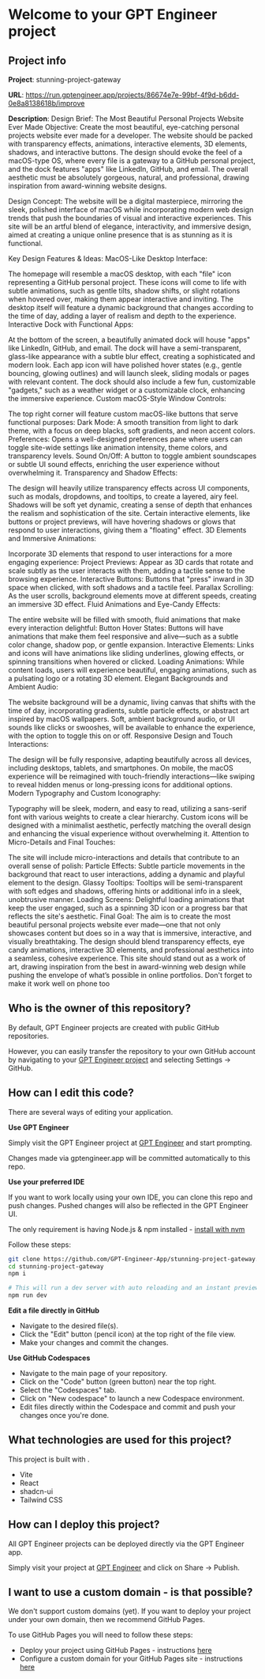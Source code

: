 # Welcome to your GPT Engineer project

## Project info

**Project**: stunning-project-gateway 

**URL**: https://run.gptengineer.app/projects/86674e7e-99bf-4f9d-b6dd-0e8a8138618b/improve

**Description**: Design Brief: The Most Beautiful Personal Projects Website Ever Made
Objective:
Create the most beautiful, eye-catching personal projects website ever made for a developer. The website should be packed with transparency effects, animations, interactive elements, 3D elements, shadows, and interactive buttons. The design should evoke the feel of a macOS-type OS, where every file is a gateway to a GitHub personal project, and the dock features "apps" like LinkedIn, GitHub, and email. The overall aesthetic must be absolutely gorgeous, natural, and professional, drawing inspiration from award-winning website designs.

Design Concept:
The website will be a digital masterpiece, mirroring the sleek, polished interface of macOS while incorporating modern web design trends that push the boundaries of visual and interactive experiences. This site will be an artful blend of elegance, interactivity, and immersive design, aimed at creating a unique online presence that is as stunning as it is functional.

Key Design Features & Ideas:
MacOS-Like Desktop Interface:

The homepage will resemble a macOS desktop, with each "file" icon representing a GitHub personal project.
These icons will come to life with subtle animations, such as gentle tilts, shadow shifts, or slight rotations when hovered over, making them appear interactive and inviting.
The desktop itself will feature a dynamic background that changes according to the time of day, adding a layer of realism and depth to the experience.
Interactive Dock with Functional Apps:

At the bottom of the screen, a beautifully animated dock will house "apps" like LinkedIn, GitHub, and email.
The dock will have a semi-transparent, glass-like appearance with a subtle blur effect, creating a sophisticated and modern look.
Each app icon will have polished hover states (e.g., gentle bouncing, glowing outlines) and will launch sleek, sliding modals or pages with relevant content.
The dock should also include a few fun, customizable "gadgets," such as a weather widget or a customizable clock, enhancing the immersive experience.
Custom macOS-Style Window Controls:

The top right corner will feature custom macOS-like buttons that serve functional purposes:
Dark Mode: A smooth transition from light to dark theme, with a focus on deep blacks, soft gradients, and neon accent colors.
Preferences: Opens a well-designed preferences pane where users can toggle site-wide settings like animation intensity, theme colors, and transparency levels.
Sound On/Off: A button to toggle ambient soundscapes or subtle UI sound effects, enriching the user experience without overwhelming it.
Transparency and Shadow Effects:

The design will heavily utilize transparency effects across UI components, such as modals, dropdowns, and tooltips, to create a layered, airy feel.
Shadows will be soft yet dynamic, creating a sense of depth that enhances the realism and sophistication of the site.
Certain interactive elements, like buttons or project previews, will have hovering shadows or glows that respond to user interactions, giving them a "floating" effect.
3D Elements and Immersive Animations:

Incorporate 3D elements that respond to user interactions for a more engaging experience:
Project Previews: Appear as 3D cards that rotate and scale subtly as the user interacts with them, adding a tactile sense to the browsing experience.
Interactive Buttons: Buttons that "press" inward in 3D space when clicked, with soft shadows and a tactile feel.
Parallax Scrolling: As the user scrolls, background elements move at different speeds, creating an immersive 3D effect.
Fluid Animations and Eye-Candy Effects:

The entire website will be filled with smooth, fluid animations that make every interaction delightful:
Button Hover States: Buttons will have animations that make them feel responsive and alive—such as a subtle color change, shadow pop, or gentle expansion.
Interactive Elements: Links and icons will have animations like sliding underlines, glowing effects, or spinning transitions when hovered or clicked.
Loading Animations: While content loads, users will experience beautiful, engaging animations, such as a pulsating logo or a rotating 3D element.
Elegant Backgrounds and Ambient Audio:

The website background will be a dynamic, living canvas that shifts with the time of day, incorporating gradients, subtle particle effects, or abstract art inspired by macOS wallpapers.
Soft, ambient background audio, or UI sounds like clicks or swooshes, will be available to enhance the experience, with the option to toggle this on or off.
Responsive Design and Touch Interactions:

The design will be fully responsive, adapting beautifully across all devices, including desktops, tablets, and smartphones.
On mobile, the macOS experience will be reimagined with touch-friendly interactions—like swiping to reveal hidden menus or long-pressing icons for additional options.
Modern Typography and Custom Iconography:

Typography will be sleek, modern, and easy to read, utilizing a sans-serif font with various weights to create a clear hierarchy.
Custom icons will be designed with a minimalist aesthetic, perfectly matching the overall design and enhancing the visual experience without overwhelming it.
Attention to Micro-Details and Final Touches:

The site will include micro-interactions and details that contribute to an overall sense of polish:
Particle Effects: Subtle particle movements in the background that react to user interactions, adding a dynamic and playful element to the design.
Glassy Tooltips: Tooltips will be semi-transparent with soft edges and shadows, offering hints or additional info in a sleek, unobtrusive manner.
Loading Screens: Delightful loading animations that keep the user engaged, such as a spinning 3D icon or a progress bar that reflects the site's aesthetic.
Final Goal:
The aim is to create the most beautiful personal projects website ever made—one that not only showcases content but does so in a way that is immersive, interactive, and visually breathtaking. The design should blend transparency effects, eye candy animations, interactive 3D elements, and professional aesthetics into a seamless, cohesive experience. This site should stand out as a work of art, drawing inspiration from the best in award-winning web design while pushing the envelope of what’s possible in online portfolios. Don't forget to make it work well on phone too 

## Who is the owner of this repository?
By default, GPT Engineer projects are created with public GitHub repositories.

However, you can easily transfer the repository to your own GitHub account by navigating to your [GPT Engineer project](https://run.gptengineer.app/projects/86674e7e-99bf-4f9d-b6dd-0e8a8138618b/improve) and selecting Settings -> GitHub. 

## How can I edit this code?
There are several ways of editing your application.

**Use GPT Engineer**

Simply visit the GPT Engineer project at [GPT Engineer](https://run.gptengineer.app/projects/86674e7e-99bf-4f9d-b6dd-0e8a8138618b/improve) and start prompting.

Changes made via gptengineer.app will be committed automatically to this repo.

**Use your preferred IDE**

If you want to work locally using your own IDE, you can clone this repo and push changes. Pushed changes will also be reflected in the GPT Engineer UI.

The only requirement is having Node.js & npm installed - [install with nvm](https://github.com/nvm-sh/nvm#installing-and-updating)

Follow these steps: 

```sh
git clone https://github.com/GPT-Engineer-App/stunning-project-gateway.git
cd stunning-project-gateway
npm i

# This will run a dev server with auto reloading and an instant preview.
npm run dev
```

**Edit a file directly in GitHub**

- Navigate to the desired file(s).
- Click the "Edit" button (pencil icon) at the top right of the file view.
- Make your changes and commit the changes.

**Use GitHub Codespaces**

- Navigate to the main page of your repository.
- Click on the "Code" button (green button) near the top right.
- Select the "Codespaces" tab.
- Click on "New codespace" to launch a new Codespace environment.
- Edit files directly within the Codespace and commit and push your changes once you're done.

## What technologies are used for this project?

This project is built with .

- Vite
- React
- shadcn-ui
- Tailwind CSS

## How can I deploy this project?

All GPT Engineer projects can be deployed directly via the GPT Engineer app. 

Simply visit your project at [GPT Engineer](https://run.gptengineer.app/projects/86674e7e-99bf-4f9d-b6dd-0e8a8138618b/improve) and click on Share -> Publish.

## I want to use a custom domain - is that possible?

We don't support custom domains (yet). If you want to deploy your project under your own domain, then we recommend GitHub Pages.

To use GitHub Pages you will need to follow these steps: 
- Deploy your project using GitHub Pages - instructions [here](https://docs.github.com/en/pages/getting-started-with-github-pages/creating-a-github-pages-site#creating-your-site)
- Configure a custom domain for your GitHub Pages site - instructions [here](https://docs.github.com/en/pages/configuring-a-custom-domain-for-your-github-pages-site)